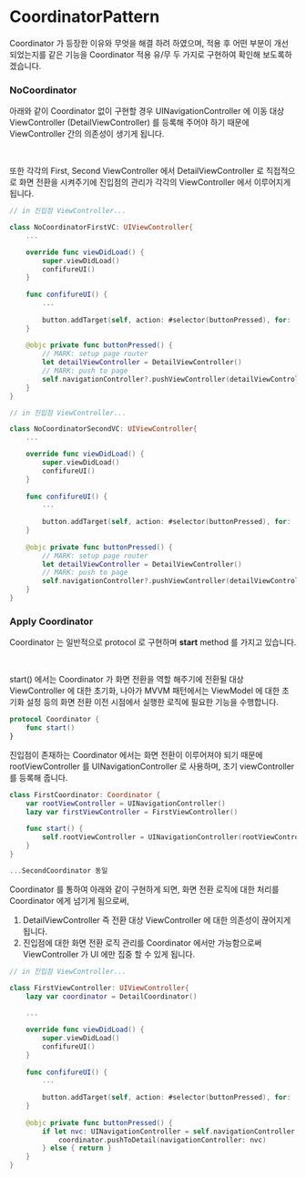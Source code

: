 # CoordinatorPattern

Coordinator 가  등장한 이유와 무엇을 해결 하려 하였으며, 적용 후 어떤 부분이 개선 되었는지를 같은 기능을 Coordinator 적용 유/무 두 가지로 구현하여 확인해 보도록하겠습니다. 


### NoCoordinator

아래와 같이 Coordinator 없이 구현할 경우 UINavigationController 에 이동 대상 ViewController (DetailViewController) 를 등록해 주어야 하기 때문에 ViewController 간의 의존성이 생기게 됩니다. 

<br>

또한 각각의 First, Second ViewController 에서 DetailViewController 로 직접적으로 화면 전환을 시켜주기에 진입점의 관리가 각각의 ViewController 에서 이루어지게 됩니다. 

```swift
// in 진입점 ViewController...

class NoCoordinatorFirstVC: UIViewController{
	...

    override func viewDidLoad() {
        super.viewDidLoad()
        confifureUI()
    }
    
    func confifureUI() {
		...
		
		button.addTarget(self, action: #selector(buttonPressed), for: .touchUpInside)
    }
    
    @objc private func buttonPressed() {
        // MARK: setup page router
        let detailViewController = DetailViewController()
        // MARK: push to page
        self.navigationController?.pushViewController(detailViewController, animated: true)
    }
}

```

```swift
// in 진입점 ViewController...

class NoCoordinatorSecondVC: UIViewController{
	...

    override func viewDidLoad() {
        super.viewDidLoad()
        confifureUI()
    }
    
    func confifureUI() {
		...
		
		button.addTarget(self, action: #selector(buttonPressed), for: .touchUpInside)
    }
    
    @objc private func buttonPressed() {
        // MARK: setup page router
        let detailViewController = DetailViewController()
        // MARK: push to page
        self.navigationController?.pushViewController(detailViewController, animated: true)
    }
}

```



### Apply Coordinator

Coordinator 는 일반적으로 protocol 로 구현하며 **start** method 를 가지고 있습니다.

<br>

start() 에서는 Coordinator 가 화면 전환을 역할 해주기에 전환될 대상 ViewController 에 대한 초기화, 나아가 MVVM 패턴에서는 ViewModel 에 대한 초기화 설정 등의 화면 전환 이전 시점에서 실행한 로직에 필요한 기능을 수행합니다. 

```swift
protocol Coordinator {
    func start()
}
```


진입점이 존재하는 Coordinator 에서는 화면 전환이 이루어져야 되기 때문에 rootViewController 를 UINavigationController 로 사용하며, 초기 viewController 를 등록해 줍니다. 

```swift
class FirstCoordinator: Coordinator {
    var rootViewController = UINavigationController()
    lazy var firstViewController = FirstViewController()
    
    func start() {
        self.rootViewController = UINavigationController(rootViewController: self.firstViewController)
    }
}

...SecondCoordinator 동일

```


Coordinator 를 통하여 아래와 같이 구현하게 되면, 화면 전환 로직에 대한 처리를 Coordinator 에게 넘기게 됨으로써,

1. DetailViewController 즉 전환 대상 ViewController 에 대한 의존성이 끊어지게 됩니다.
2. 진입점에 대한 화면 전환 로직 관리를 Coordinator 에서만 가능함으로써 ViewController 가 UI 에만 집중 할 수 있게 됩니다.

```swift
// in 진입점 ViewController...

class FirstViewController: UIViewController{
	lazy var coordinator = DetailCoordinator()
	
	...

    override func viewDidLoad() {
        super.viewDidLoad()
        confifureUI()
    }
    
    func confifureUI() {
		...
		
		button.addTarget(self, action: #selector(buttonPressed), for: .touchUpInside)
    }
    
    @objc private func buttonPressed() {
        if let nvc: UINavigationController = self.navigationController {
            coordinator.pushToDetail(navigationController: nvc)
        } else { return }
    }
}

```
